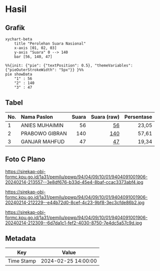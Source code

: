 # Hasil

## Grafik

```mermaid
xychart-beta
    title "Perolehan Suara Nasional"
    x-axis [01, 02, 03]
    y-axis "Suara" 0 --> 140
    bar [56, 140, 47]
```

```mermaid
%%{init: {"pie": {"textPosition": 0.5}, "themeVariables": {"pieOuterStrokeWidth": "5px"}} }%%
pie showData
    "1" : 56
    "2" : 140
    "3" : 47
```

## Tabel

| No. | Nama Paslon    | Suara | Suara (raw) | Persentase |
|:--- |:-------------- | -----:| -----------:| ----------:|
| 1   | ANIES MUHAIMIN | 56    | [56][p-1]   | 23,05      |
| 2   | PRABOWO GIBRAN | 140   | [140][p-2]  | 57,61      |
| 3   | GANJAR MAHFUD  | 47    | [47][p-3]   | 19,34      |


[p-1]: https://github.com/gigit-pemilu/pemilu-2024/blob/main/pilpres/hitung-suara/sub/94-papua-tengah/sub/04-mimika/sub/09-kuala-kencana/sub/1001-kuala-kencana/sub/906-tps/sub/paslon-1.txt
[p-2]: https://github.com/gigit-pemilu/pemilu-2024/blob/main/pilpres/hitung-suara/sub/94-papua-tengah/sub/04-mimika/sub/09-kuala-kencana/sub/1001-kuala-kencana/sub/906-tps/sub/paslon-2.txt
[p-3]: https://github.com/gigit-pemilu/pemilu-2024/blob/main/pilpres/hitung-suara/sub/94-papua-tengah/sub/04-mimika/sub/09-kuala-kencana/sub/1001-kuala-kencana/sub/906-tps/sub/paslon-3.txt

## Foto C Plano

https://sirekap-obj-formc.kpu.go.id/1a31/pemilu/ppwp/94/04/09/10/01/9404091001906-20240214-213557--3e8df676-b33d-45e4-8baf-ccac3373abf4.jpg

https://sirekap-obj-formc.kpu.go.id/1a31/pemilu/ppwp/94/04/09/10/01/9404091001906-20240214-212229--e44b72d0-8cef-4c23-9bf8-3ec3cfde86b2.jpg

https://sirekap-obj-formc.kpu.go.id/1a31/pemilu/ppwp/94/04/09/10/01/9404091001906-20240214-212309--6d7da1c1-fef2-4030-8750-7e4dc5a57c9d.jpg


## Metadata

| Key        | Value               |
| ---------- | ------------------- |
| Time Stamp | 2024-02-25 14:00:00 |



